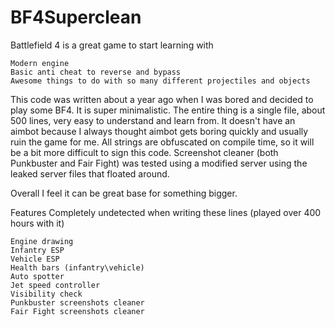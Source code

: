 # BF4Superclean
 
Battlefield 4 is a great game to start learning with

    Modern engine
    Basic anti cheat to reverse and bypass
    Awesome things to do with so many different projectiles and objects


This code was written about a year ago when I was bored and decided to play some BF4.
It is super minimalistic. The entire thing is a single file, about 500 lines, very easy to understand and learn from.
It doesn't have an aimbot because I always thought aimbot gets boring quickly and usually ruin the game for me.
All strings are obfuscated on compile time, so it will be a bit more difficult to sign this code.
Screenshot cleaner (both Punkbuster and Fair Fight) was tested using a modified server using the leaked server files that floated around.

Overall I feel it can be great base for something bigger.

Features
Completely undetected when writing these lines (played over 400 hours with it)

    Engine drawing
    Infantry ESP
    Vehicle ESP
    Health bars (infantry\vehicle)
    Auto spotter
    Jet speed controller
    Visibility check
    Punkbuster screenshots cleaner
    Fair Fight screenshots cleaner
